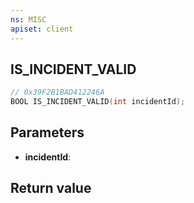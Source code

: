 ```yaml
---
ns: MISC
apiset: client
---
```

## IS_INCIDENT_VALID

```c
// 0x39F2B1BAD412246A
BOOL IS_INCIDENT_VALID(int incidentId);
```


## Parameters
* **incidentId**:

## Return value

